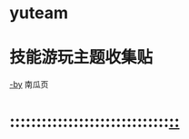# yuteam
# 技能游玩主题收集贴
[-by](https://myngy.github.io/)  南瓜页 <br />
# ::::::::::::::::::::::::::::::[::](https://github.com/myio/myio.github.io/edit/master/README.md)
